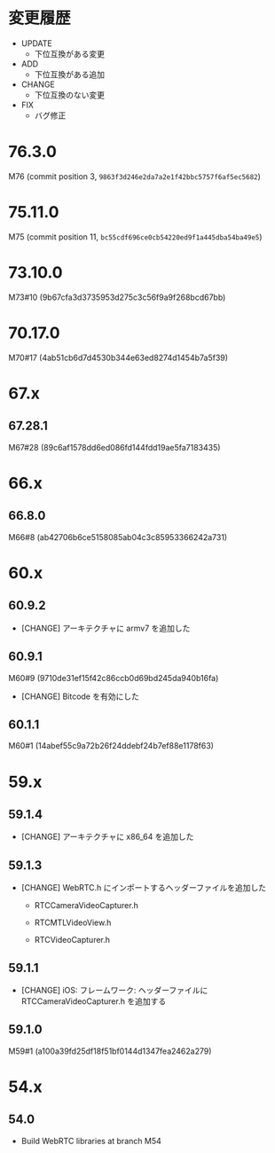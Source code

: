 # 変更履歴

- UPDATE
    - 下位互換がある変更
- ADD
    - 下位互換がある追加
- CHANGE
    - 下位互換のない変更
- FIX
    - バグ修正

# 76.3.0

M76 (commit position 3, `9863f3d246e2da7a2e1f42bbc5757f6af5ec5682`)

# 75.11.0

M75 (commit position 11, `bc55cdf696ce0cb54220ed9f1a445dba54ba49e5`)

# 73.10.0

M73#10 (9b67cfa3d3735953d275c3c56f9a9f268bcd67bb)

# 70.17.0

M70#17 (4ab51cb6d7d4530b344e63ed8274d1454b7a5f39)

# 67.x

## 67.28.1

M67#28 (89c6af1578dd6ed086fd144fdd19ae5fa7183435)

# 66.x

## 66.8.0

M66#8 (ab42706b6ce5158085ab04c3c85953366242a731)

# 60.x

## 60.9.2

- [CHANGE] アーキテクチャに armv7 を追加した

## 60.9.1

M60#9 (9710de31ef15f42c86ccb0d69bd245da940b16fa)

- [CHANGE] Bitcode を有効にした

## 60.1.1

M60#1 (14abef55c9a72b26f24ddebf24b7ef88e1178f63)

# 59.x

## 59.1.4

- [CHANGE] アーキテクチャに x86_64 を追加した

## 59.1.3

- [CHANGE] WebRTC.h にインポートするヘッダーファイルを追加した

  - RTCCameraVideoCapturer.h

  - RTCMTLVideoView.h

  - RTCVideoCapturer.h

## 59.1.1

- [CHANGE] iOS: フレームワーク: ヘッダーファイルに RTCCameraVideoCapturer.h を追加する

## 59.1.0

M59#1 (a100a39fd25df18f51bf0144d1347fea2462a279)

# 54.x

## 54.0

- Build WebRTC libraries at branch M54
